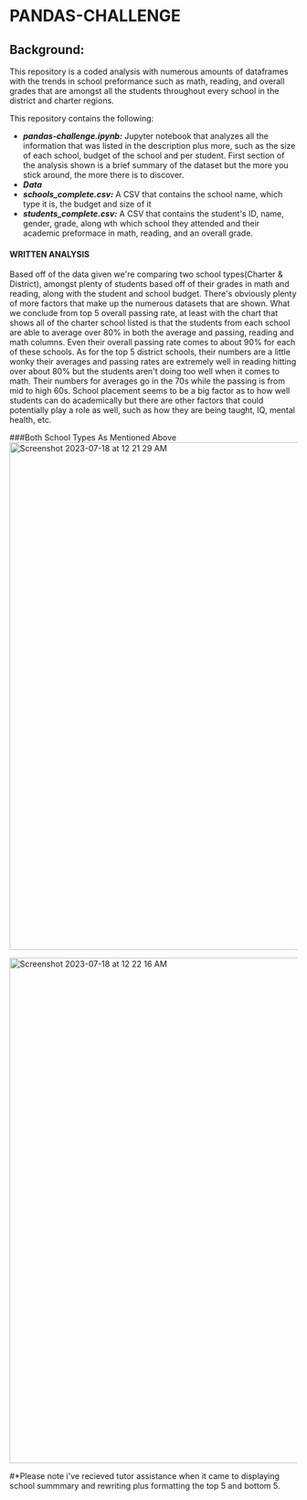 # PANDAS-CHALLENGE

## Background:
This repository is a coded analysis with numerous amounts of dataframes with the trends in school preformance such as math, reading, and overall grades that are amongst all the students throughout every school in the district and charter regions. 

  This repository contains the following:
  - ***pandas-challenge.ipynb:*** Jupyter notebook that analyzes all the information that was listed in the description plus more, such as the size of each school, budget of the school and per student. First section of the analysis shown is a brief summary of the dataset but the more you stick around, the more there is to discover.
  - ***Data***
  - ***schools_complete.csv:*** A CSV that contains the school name, which type it is, the budget and size of it
  - ***students_complete.csv:*** A CSV that contains the student's ID, name, gender, grade, along wth which school they attended and their academic preformace in math, reading, and an overall grade.

#### WRITTEN ANALYSIS
Based off of the data given we're comparing two school types(Charter & District), amongst plenty of students based off of their grades in math and reading, along with the student and school budget. There's obviously plenty of more factors that make up the numerous datasets that are shown. What we conclude from top 5 overall passing rate, at least with the chart that shows all of the charter school listed is that the students from each school are able to average over 80% in both the average and passing, reading and math columns. Even their overall passing rate comes to about 90% for each of these schools. As for the top 5 district schools, their numbers are a little wonky their averages and passing rates are extremely well in reading hitting over about 80% but the students aren't doing too well when it comes to math. Their numbers for averages go in the 70s while the passing is from mid to high 60s. School placement seems to be a big factor as to how well students can do academically but there are other factors that could potentially play a role as well, such as how they are being taught, IQ, mental health, etc.

###Both School Types As Mentioned Above
<img width="889" alt="Screenshot 2023-07-18 at 12 21 29 AM" src="https://github.com/sorapmas/pandaschallenge/assets/128443029/96bcedab-6696-43f1-83ec-35975125935d">

<img width="885" alt="Screenshot 2023-07-18 at 12 22 16 AM" src="https://github.com/sorapmas/pandaschallenge/assets/128443029/b6989254-984a-41d8-a4b6-9c862a5f7c53">


#*Please note i've recieved tutor assistance when it came to displaying school summmary and rewriting plus formatting the top 5 and bottom 5.

